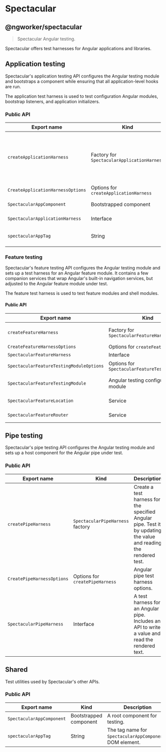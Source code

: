 # Spectacular

## @ngworker/spectacular

> Spectacular Angular testing.

Spectacular offers test harnesses for Angular applications and libraries.

## Application testing

Spectacular's application testing API configures the Angular testing module and
bootstraps a component while ensuring that all application-level hooks are run.

The application test harness is used to test configuration Angular modules,
bootstrap listeners, and application initializers.

### Public API

| Export name                       | Kind                                        | Description                                                                                                                                                       |
| --------------------------------- | ------------------------------------------- | ----------------------------------------------------------------------------------------------------------------------------------------------------------------- |
| `createApplicationHarness`        | Factory for `SpectacularApplicationHarness` | Bootstrap a Spectacular application with the specified metadata. Useful to test configuration Angular modules, bootstrap listeners, and application initializers. |
| `CreateApplicationHarnessOptions` | Options for `createApplicationHarness`      | Application harness options.                                                                                                                                      |
| `SpectacularAppComponent`         | Bootstrapped component                      | A root component for testing.                                                                                                                                     |
| `SpectacularApplicationHarness`   | Interface                                   | Application harness data structure.                                                                                                                               |
| `spectacularAppTag`               | String                                      | The tag name for `SpectacularAppComponent`s DOM element.                                                                                                          |

### Feature testing

Spectacular's feature testing API configures the Angular testing module and sets
up a test harness for an Angular feature module. It contains a few companion
services that wrap Angular's built-in navigation services, but adjusted to the
Angular feature module under test.

The feature test harness is used to test feature modules and shell modules.

#### Public API

| Export name                              | Kind                                          | Description                                                                                                                    |
| ---------------------------------------- | --------------------------------------------- | ------------------------------------------------------------------------------------------------------------------------------ |
| `createFeatureHarness`                   | Factory for `SpectacularFeatureHarness`       | Configures `SpectacularFeatureTestingModule`, bootstraps `SpectacularAppComponent` and navigates to the default feature route. |
| `CreateFeatureHarnessOptions`            | Options for `createFeatureHarness`            | Feature harness options.                                                                                                       |
| `SpectacularFeatureHarness`              | Interface                                     | Feature harness data structure.                                                                                                |
| `SpectacularFeatureTestingModuleOptions` | Options for `SpectacularFeatureTestingModule` | Feature testing options for `SpectacularFeatureTestingModule.withFeature`.                                                     |
| `SpectacularFeatureTestingModule`        | Angular testing configuration module          | Configures the `RouterTestingModule` and provides Spectactular services for testing feature modules.                           |
| `SpectacularFeatureLocation`             | Service                                       | A subset of Angular's `Location` API adjusted to the Angular feature module under test.                                        |
| `SpectacularFeatureRouter`               | Service                                       | A subset og Angular's `Router` API adjusted to the Angular feature module under test.                                          |

## Pipe testing

Spectacular's pipe testing API configures the Angular testing module and sets up
a host component for the Angular pipe under test.

### Public API

| Export name                | Kind                             | Description                                                                                                        |
| -------------------------- | -------------------------------- | ------------------------------------------------------------------------------------------------------------------ |
| `createPipeHarness`        | `SpectacularPipeHarness` factory | Create a test harness for the specified Angular pipe. Test it by updating the value and reading the rendered test. |
| `CreatePipeHarnessOptions` | Options for `createPipeHarness`  | Angular pipe test harness options.                                                                                 |
| `SpectacularPipeHarness`   | Interface                        | A test harness for an Angular pipe. Includes an API to write a value and read the rendered text.                   |

## Shared

Test utilities used by Spectacular's other APIs.

### Public API

| Export name               | Kind                   | Description                                              |
| ------------------------- | ---------------------- | -------------------------------------------------------- |
| `SpectacularAppComponent` | Bootstrapped component | A root component for testing.                            |
| `spectacularAppTag`       | String                 | The tag name for `SpectacularAppComponent`s DOM element. |
